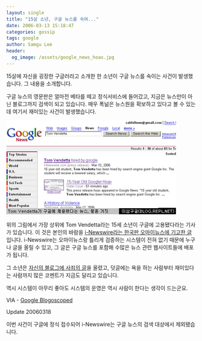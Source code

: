 ```yaml
---
layout: single
title: "15살 소년, 구글 뉴스를 속여..."
date: 2006-03-13 15:18:47
categories: gossip
tags: google
author: Samgu Lee
header:
  og_image: /assets/google_news_hoax.jpg
---
```


15살에 자신을 굉장한 구글러라고 소개한 한 소년이 구글 뉴스를 속이는 사건이 발생했습니다. 그 내용을 소개합니다.

구글 뉴스의 영문판은 얼마전 베타를 떼고 정식서비스에 들어갔고, 지금은 뉴스만이 아닌 블로그까지 검색이 되고 있습니다. 매우 폭넒은 뉴스원을 확보하고 있다고 볼 수 있는데 여기서 재미있는 사건이 발생했습니다.

![구글 뉴스에 올라온 해프닝](/assets/google_news_hoax.jpg)

위의 그림에서 가장 상위에 Tom Vendetta라는 15세 소년이 구글에 고용됐다라는 기사가 있습니다. 이 것은 본인의 바람을 [i-Newswire라는 한국판 오마이뉴스에 기고한 글](http://i-newswire.com/pr58750.html)입니다. i-Newswire는 오마이뉴스랑 틀리게 검증하는 시스템이 전혀 없기 때문에 누구나 글을 올릴 수 있고, 그 글은 구글 뉴스를 포함해 수많은 뉴스 관련 웹사이트들에 배포가 됩니다.

그 소년은 [자신의 블로그에 사죄의 글](http://tomtothevendetta.blogspot.com/2006/03/i-am-so-sorry.html)을 올렸고, 덧글에는 욕을 하는 사람부터 재미있다는 사람까지 많은 코멘트가 지금도 달리고 있습니다.

역시 시스템이 아무리 좋아도 시스템의 운영은 역시 사람이 한다는 생각이 드는군요.

VIA - [Google Blogoscoped](http://blog.outer-court.com/archive/2006-03-13-n78.html)

Update 20060318

이번 사건이 구글에 정식 접수되어 i-Newswire는 구글 뉴스의 검색 대상에서 제외됐습니다.
